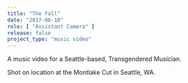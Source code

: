 ```yaml
---
title: "The Fall"
date: "2017-06-10"
role: [ "Assistant Camera" ]
release: false
project_type: "music video"
---
```

A music video for a Seattle-based, Transgendered Musician.

Shot on location at the Montlake Cut in Seattle, WA.
